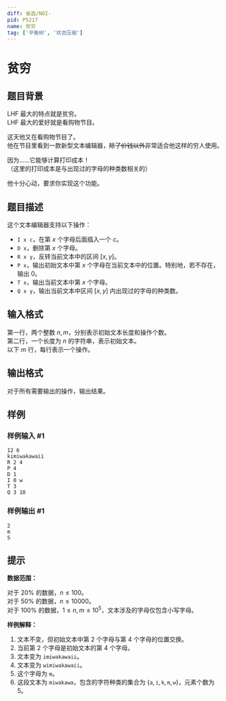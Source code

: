 ```yaml
---
diff: 省选/NOI-
pid: P5217
name: 贫穷
tag: ['平衡树', '状态压缩']
---
```

# 贫穷
## 题目背景

LHF 最大的特点就是贫穷。  
LHF 最大的爱好就是看购物节目。

这天他又在看购物节目了。  
他在节目里看到一款新型文本编辑器，~~除了价钱以外~~非常适合他这样的穷人使用。

因为……它能够计算打印成本！  
（这里的打印成本是与出现过的字母的种类数相关的）

他十分心动，要求你实现这个功能。
## 题目描述

这个文本编辑器支持以下操作：
 - $\texttt{I x c}$，在第 $x$ 个字母后面插入一个 $c$。
 - $\texttt{D x}$，删除第 $x$ 个字母。
 - $\texttt{R x y}$，反转当前文本中的区间 $[x,y]$。
 - $\texttt{P x}$，输出初始文本中第 $x$ 个字母在当前文本中的位置。特别地，若不存在，输出 $0$。
 - $\texttt{T x}$，输出当前文本中第 $x$ 个字母。
 - $\texttt{Q x y}$，输出当前文本中区间 $[x,y]$ 内出现过的字母的种类数。
## 输入格式

第一行，两个整数 $n,m$，分别表示初始文本长度和操作个数。  
第二行，一个长度为 $n$ 的字符串，表示初始文本。  
以下 $m$ 行，每行表示一个操作。
## 输出格式

对于所有需要输出的操作，输出结果。
## 样例

### 样例输入 #1
```
12 6
kimiwakawaii
R 2 4
P 4
D 1
I 0 w
T 3
Q 3 10
```
### 样例输出 #1
```
2
m
5

```
## 提示

**数据范围：**

对于 $20\%$ 的数据，$n \le 100$。  
对于 $50\%$ 的数据，$n \le 10000$。  
对于 $100\%$ 的数据，$1 \le n,m \le 10^5$，文本涉及的字母仅包含小写字母。

**样例解释：**

 1. 文本不变，但初始文本中第 $2$ 个字母与第 $4$ 个字母的位置交换。
 2. 当前第 $2$ 个字母是初始文本的第 $4$ 个字母。
 3. 文本变为 $\texttt{imiwakawaii}$。
 4. 文本变为 $\texttt{wimiwakawaii}$。
 5. 这个字母为 $\texttt{m}$。 
 6. 这段文本为 $\texttt{miwakawa}$，包含的字符种类的集合为 $\{\texttt{a},\texttt{i},\texttt{k},\texttt{m},\texttt{w}\}$，元素个数为 $5$。
